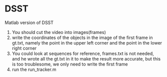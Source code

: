 # DSST
Matlab version of DSST
1. You should cut the video into images(frames)
2.  write the coordinates of the objects in the image of the first frame in gt.txt, namely the point in the upper left corner and the point in the lower right corner
3. You could look at sequences for reference, frames.txt is not needed, and he wrote all the gt.txt in it to make the result more accurate, but this is too troublesome, we only need to write the first frame
4. run the run_tracker.m
